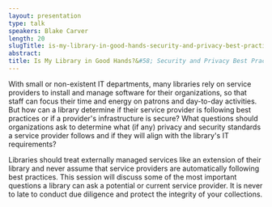 ```yaml
---
layout: presentation
type: talk
speakers: Blake Carver
length: 20
slugTitle: is-my-library-in-good-hands-security-and-privacy-best-practices-your-service-provider-should-follow
abstract:
title: Is My Library in Good Hands?&#58; Security and Privacy Best Practices Your Service Provider Should Follow
---
```

With small or non-existent IT departments, many libraries rely on service providers to install and manage software for their organizations, so that staff can focus their time and energy on patrons and day-to-day activities. But how can a library determine if their service provider is following best practices or if a provider's infrastructure is secure? What questions should organizations ask to determine what (if any) privacy and security standards a service provider follows and if they will align with the library's IT requirements?

Libraries should treat externally managed services like an extension of their library and never assume that service providers are automatically following best practices. This session will discuss some of the most important questions a library can ask a potential or current service provider. It is never to late to conduct due diligence and protect the integrity of your collections.
